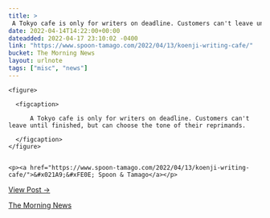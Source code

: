 ```yaml
---
title: > 
 A Tokyo cafe is only for writers on deadline. Customers can't leave until finished, but can choose the tone of their reprimands.
date: 2022-04-14T14:22:00+00:00
dateadded: 2022-04-17 23:10:02 -0400
link: "https://www.spoon-tamago.com/2022/04/13/koenji-writing-cafe/"
bucket: The Morning News
layout: urlnote
tags: ["misc", "news"]
--- 
```




  
    
  

  
    <figure>
      
      <figcaption>
        
          A Tokyo cafe is only for writers on deadline. Customers can't leave until finished, but can choose the tone of their reprimands.
        
      </figcaption>
    </figure>

    
    <p><a href="https://www.spoon-tamago.com/2022/04/13/koenji-writing-cafe/">&#x021A9;&#xFE0E; Spoon & Tamago</a></p>
    
  
  <p><a href="https://themorningnews.org/p/a-tokyo-cafe-is-only-for-writers-on-deadline">View Post &rarr;</a></p>



 <!-- end excerpt --> 
<div class='bucket'><a class='internal-link' href='/buckets/the-morning-news'>The Morning News</a></div> 
